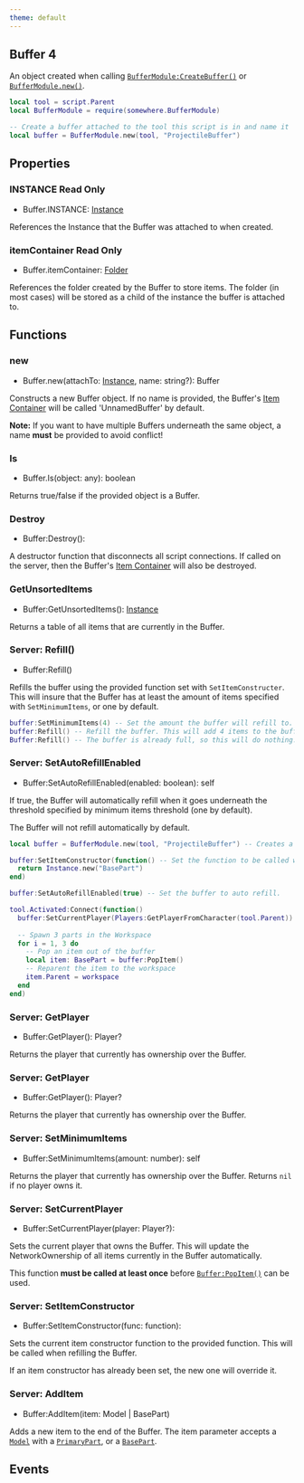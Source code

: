 ```yaml
---
theme: default
---
```


## Buffer 4

An object created when calling [`BufferModule:CreateBuffer()`]() or [`BufferModule.new()`]().

```lua
local tool = script.Parent
local BufferModule = require(somewhere.BufferModule)

-- Create a buffer attached to the tool this script is in and name it 'Projectile Buffer'
local buffer = BufferModule.new(tool, "ProjectileBuffer")
```

## Properties

### INSTANCE <span class="read-only-tag">Read Only</span>
- Buffer.INSTANCE: [Instance](https://developer.roblox.com/api-reference/class/Instance)

References the Instance that the Buffer was attached to when created.

### itemContainer <span class="read-only-tag">Read Only</span>
- Buffer.itemContainer: [Folder](https://developer.roblox.com/api-reference/class/Folder)

References the folder created by the Buffer to store items. The folder (in most cases) will be stored as a child of the instance the buffer is attached to.

## Functions

### new
- Buffer.new(attachTo: [Instance](https://developer.roblox.com/api-reference/class/Instance), name: string?): Buffer

Constructs a new Buffer object. If no name is provided, the Buffer's [Item Container](#itemContainer) will be called 'UnnamedBuffer' by default.

**Note:** If you want to have multiple Buffers underneath the same object, a name **must** be provided to avoid conflict!

### Is
- Buffer.Is(object: any): boolean

Returns true/false if the provided object is a Buffer. 

### Destroy
- Buffer:Destroy():

A destructor function that disconnects all script connections. If called on the server, then the Buffer's [Item Container](#itemContainer) will also be destroyed.

### GetUnsortedItems

- Buffer:GetUnsortedItems(): [Instance](https://developer.roblox.com/api-reference/class/Instance)

Returns a table of all items that are currently in the Buffer. 

### <span class="server-prefix">Server:</span> Refill()
- Buffer:Refill()

Refills the buffer using the provided function set with `SetItemConstructer`. This will insure that the Buffer has at least the amount of items specified with `SetMinimumItems`, or one by default.

```lua
buffer:SetMinimumItems(4) -- Set the amount the buffer will refill to.
buffer:Refill() -- Refill the buffer. This will add 4 items to the buffer's ItemContainer.
Buffer:Refill() -- The buffer is already full, so this will do nothing.
```

### <span class="server-prefix">Server:</span> SetAutoRefillEnabled
- Buffer:SetAutoRefillEnabled(enabled: boolean): self

If true, the Buffer will automatically refill when it goes underneath the threshold specified by minimum items threshold (one by default).

The Buffer will not refill automatically by default.

```lua
local buffer = BufferModule.new(tool, "ProjectileBuffer") -- Creates a new buffer.

buffer:SetItemConstructor(function() -- Set the function to be called when creating items for the buffer.
  return Instance.new("BasePart")
end)

buffer:SetAutoRefillEnabled(true) -- Set the buffer to auto refill.

tool.Activated:Connect(function()
  buffer:SetCurrentPlayer(Players:GetPlayerFromCharacter(tool.Parent))
  
  -- Spawn 3 parts in the Workspace
  for i = 1, 3 do
    -- Pop an item out of the buffer
    local item: BasePart = buffer:PopItem()
    -- Reparent the item to the workspace
    item.Parent = workspace
  end
end)
```

### <span class="server-prefix">Server:</span> GetPlayer
- Buffer:GetPlayer(): Player?

Returns the player that currently has ownership over the Buffer.

### <span class="server-prefix">Server:</span> GetPlayer
- Buffer:GetPlayer(): Player?

Returns the player that currently has ownership over the Buffer.

### <span class="server-prefix">Server:</span> SetMinimumItems
- Buffer:SetMinimumItems(amount: number): self

Returns the player that currently has ownership over the Buffer. Returns `nil` if no player owns it.

### <span class="server-prefix">Server:</span> SetCurrentPlayer
- Buffer:SetCurrentPlayer(player: Player?):

Sets the current player that owns the Buffer. This will update the NetworkOwnership of all items currently in the Buffer automatically.

This function **must be called at least once** before [`Buffer:PopItem()`](#PopItem) can be used.

### <span class="server-prefix">Server:</span> SetItemConstructor
- Buffer:SetItemConstructor(func: function):

Sets the current item constructor function to the provided function. This will be called when refilling the Buffer.

If an item constructor has already been set, the new one will override it.

### <span class="server-prefix">Server:</span> AddItem
- Buffer:AddItem(item: Model | BasePart)

Adds a new item to the end of the Buffer. The item parameter accepts a [`Model`](https://developer.roblox.com/api-reference/class/Model) with a [`PrimaryPart`](https://developer.roblox.com/api-reference/class/PrimaryPart), or a [`BasePart`](https://developer.roblox.com/api-reference/class/BasePart).

## Events
